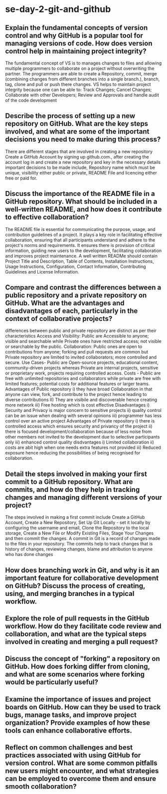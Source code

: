 # se-day-2-git-and-github
## Explain the fundamental concepts of version control and why GitHub is a popular tool for managing versions of code. How does version control help in maintaining project integrity? 
The fundamental concept of VS is to manages changes to files and allowing multiple programmers to collaborate on a project without overwriting the partner. The programmers are able to create a Repository, commit, merge (combining changes from different branches into a single branch.), branch, tag, clone and pull or push there changes. VS helps to maintain project integrity because one can be able to: Track Changes; Cancel Changes; Collaborate with other Developers; Review and Approvals and handle audit of the code development
## Describe the process of setting up a new repository on GitHub. What are the key steps involved, and what are some of the important decisions you need to make during this process?
There are different stages that are involved in creating a new repository
Create a GitHub Account by signing up github.com., after creating the account log in and create a new repository and key in the necessary details
important decisions to be made include, Repository name which must be unique, visibility either public or private, README File and licencing either free or paid for.
## Discuss the importance of the README file in a GitHub repository. What should be included in a well-written README, and how does it contribute to effective collaboration?
The README file is essential for communicating the purpose, usage, and contribution guidelines of a project. It plays a key role in facilitating effective collaboration, ensuring that all participants understand and adhere to the project's norms and requirements. It ensures there is provision of critical information, guiding new users to the development, facilitating collaboration and improves project maintenance. A well written READMe should contain Project Title and Description, Table of Contents, Installation Instructions, Usage Instructions, Configuration, Contact Information, Contributing Guidelines and License Information.
## Compare and contrast the differences between a public repository and a private repository on GitHub. What are the advantages and disadvantages of each, particularly in the context of collaborative projects?
differences between public and private repository are distinct as per their characteristics
Access and Visibility: Public are Accessible to anyone; visible and searchable while Private ones have restricted access; not visible or searchable by the public.
Collaboration: Public ones are open to contributions from anyone; forking and pull requests are common but Private repository are limited to invited collaborators; more controlled and secure.
Use Cases- Public are Open-source projects, educational content, community-driven projects whereas Private are internal projects, sensitive or proprietary work, projects requiring controlled access.
Costs - Public are free with unlimited repositories and collaborators while private are free with limited features; potential costs for additional features or larger teams.
Advantages of Public repository
i) they have broad Collaboration in that anyone can view, fork, and contribute to the project hence leading to diverse contributions
II) They are visibile and discoverable hence creating more network
iii) Free hosting which is cost effective
Disadvantages
i) Security and Privacy is major concern to sensitive projects
ii) quality control can be an issue when dealing with several opinions
iii) programmer has less control over an active project
Advantages of Private repository
i) there is controlled access which ensures security and privancy of the project
ii) there is focused development/collaboration because of less noise from other members not invited to the development due to selective participants only
iii) enhanced control quality
disdvantages
i) Limited collaboration
ii) costs are abit high when one needs extra features not provided
iii) Reduced exposure hence reducing the possibilities of being recognised for collaboration.
## Detail the steps involved in making your first commit to a GitHub repository. What are commits, and how do they help in tracking changes and managing different versions of your project?
The steps involved in making a first commit include Create a GitHub Account, Create a New Repository, Set Up Git Locally - set it locally by configuring the username and email, Clone the Repository to the local storage, Create a New File or Modify Existing Files, Stage Your Changes and then commit the changes.
A commit in Git is a record of changes made to the files in your repository. The commits help to track changes that is history of changes, reviewing changes, blame and attribution to anyone who has done changes


## How does branching work in Git, and why is it an important feature for collaborative development on GitHub? Discuss the process of creating, using, and merging branches in a typical workflow.

## Explore the role of pull requests in the GitHub workflow. How do they facilitate code review and collaboration, and what are the typical steps involved in creating and merging a pull request?

## Discuss the concept of "forking" a repository on GitHub. How does forking differ from cloning, and what are some scenarios where forking would be particularly useful?

## Examine the importance of issues and project boards on GitHub. How can they be used to track bugs, manage tasks, and improve project organization? Provide examples of how these tools can enhance collaborative efforts.

## Reflect on common challenges and best practices associated with using GitHub for version control. What are some common pitfalls new users might encounter, and what strategies can be employed to overcome them and ensure smooth collaboration?
